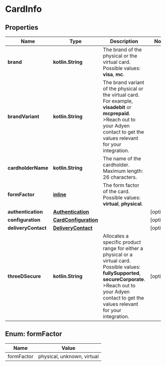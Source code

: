 
# CardInfo

## Properties
Name | Type | Description | Notes
------------ | ------------- | ------------- | -------------
**brand** | **kotlin.String** | The brand of the physical or the virtual card. Possible values: **visa**, **mc**. | 
**brandVariant** | **kotlin.String** | The brand variant of the physical or the virtual card. For example, **visadebit** or **mcprepaid**. &gt;Reach out to your Adyen contact to get the values relevant for your integration. | 
**cardholderName** | **kotlin.String** | The name of the cardholder.  Maximum length: 26 characters. | 
**formFactor** | [**inline**](#FormFactor) | The form factor of the card. Possible values: **virtual**, **physical**. | 
**authentication** | [**Authentication**](Authentication.md) |  |  [optional]
**configuration** | [**CardConfiguration**](CardConfiguration.md) |  |  [optional]
**deliveryContact** | [**DeliveryContact**](DeliveryContact.md) |  |  [optional]
**threeDSecure** | **kotlin.String** | Allocates a specific product range for either a physical or a virtual card. Possible values: **fullySupported**, **secureCorporate**. &gt;Reach out to your Adyen contact to get the values relevant for your integration. |  [optional]


<a name="FormFactor"></a>
## Enum: formFactor
Name | Value
---- | -----
formFactor | physical, unknown, virtual



